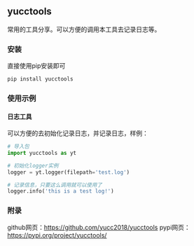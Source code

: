 ## yucctools

常用的工具分享。可以方便的调用本工具去记录日志等。


### 安装

直接使用pip安装即可

```python
pip install yucctools
```


### 使用示例

#### 日志工具

可以方便的去初始化记录日志，并记录日志，样例：

```python
# 导入包
import yucctools as yt

# 初始化logger实例
logger = yt.logger(filepath='test.log')

# 记录信息，只要这么调用就可以使用了
logger.info('this is a test log!')
```


### 附录

github网页：https://github.com/yucc2018/yucctools
pypi网页：https://pypi.org/project/yucctools/
